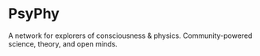 # PsyPhy
A network for explorers of consciousness & physics. Community-powered science, theory, and open minds.